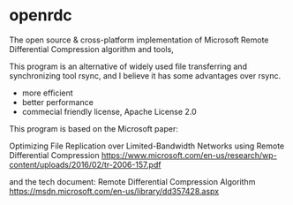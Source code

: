 # openrdc
The open source & cross-platform implementation of Microsoft Remote Differential Compression algorithm and tools, 

This program is an alternative of widely used file transferring and synchronizing tool rsync, and I believe it has some advantages over rsync.

* more efficient
* better performance
* commecial friendly license, Apache License 2.0

This program is based on the Microsoft paper:

Optimizing File Replication over Limited-Bandwidth Networks using Remote Differential Compression
https://www.microsoft.com/en-us/research/wp-content/uploads/2016/02/tr-2006-157.pdf

and the tech document: Remote Differential Compression Algorithm https://msdn.microsoft.com/en-us/library/dd357428.aspx

